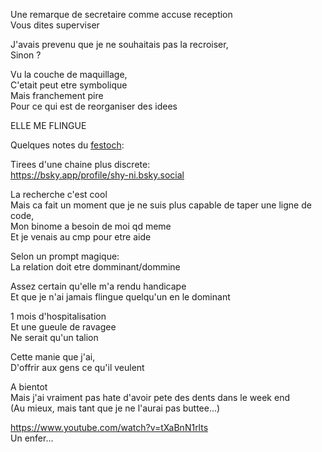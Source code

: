 Une remarque de secretaire comme accuse reception  
Vous dites superviser

J'avais prevenu que je ne souhaitais pas la recroiser,  
Sinon ?

Vu la couche de maquillage,  
C'etait peut etre symbolique  
Mais franchement pire  
Pour ce qui est de reorganiser des idees

ELLE ME FLINGUE

Quelques notes du [festoch](../scenes/tsiga.md):  

Tirees d'une chaine plus discrete:  
https://bsky.app/profile/shy-ni.bsky.social

La recherche c'est cool  
Mais ca fait un moment que je ne suis plus capable de taper une ligne de code,  
Mon binome a besoin de moi qd meme  
Et je venais au cmp pour etre aide

Selon un prompt magique:  
La relation doit etre domminant/dommine

Assez certain qu'elle m'a rendu handicape  
Et que je n'ai jamais flingue quelqu'un en le dominant

1 mois d'hospitalisation  
Et une gueule de ravagee  
Ne serait qu'un talion

Cette manie que j'ai,  
D'offrir aux gens ce qu'il veulent

A bientot  
Mais j'ai vraiment pas hate d'avoir pete des dents dans le week end  
(Au mieux, mais tant que je ne l'aurai pas buttee...)

https://www.youtube.com/watch?v=tXaBnN1rlts  
Un enfer...
